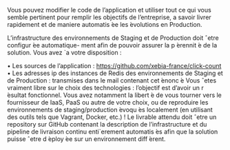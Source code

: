 Vous pouvez modifier le code de l’application et utiliser tout ce qui vous semble pertinent pour remplir les objectifs de l’entreprise, a savoir livrer rapidement et de maniere automatis ́ee les ́evolutions en Production.

L’infrastructure des environnements de Staging et de Production doit ˆetre configur ́ee automatique- ment afin de pouvoir assurer la p ́erennit ́e de la solution. Vous avez `a votre disposition :

• Les sources de l’application : https://github.com/xebia-france/click-count • Les adresses ip des instances de Redis des environnements de Staging et de Production : transmises dans le mail contenant cet ́enonc ́e Vous ˆetes vraiment libre sur le choix des technologies : l’objectif est d’avoir un r ́esultat fonctionnel. Vous avez notamment la libert ́e de vous tourner vers le fournisseur de IaaS, PaaS ou autre de votre choix, ou de reproduire les environnements de staging/production ́evoqu ́es localement (en utilisant des outils tels que Vagrant, Docker, etc.) ! Le livrable attendu doit ˆetre un repository sur GitHub contenant la description de l’infrastructure et du pipeline de livraison continu enti`erement automatis ́es afin que la solution puisse ˆetre d ́eploy ́ee sur un environnement diff ́erent.
